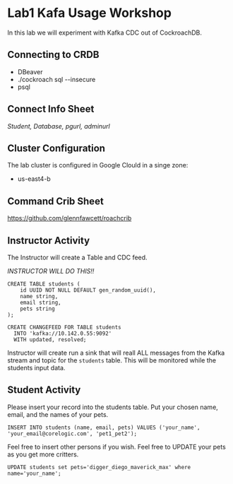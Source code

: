 # Lab1 Kafa Usage Workshop

In this lab we will experiment with Kafka CDC out of CockroachDB.


## Connecting to CRDB

* DBeaver
* ./cockroach sql --insecure
* psql

## Connect Info Sheet

*Student, Database, pgurl, adminurl*


## Cluster Configuration
The lab cluster is configured in Google Clould in a singe zone:

* us-east4-b


## Command Crib Sheet

https://github.com/glennfawcett/roachcrib



## Instructor Activity

The Instructor will create a Table and CDC feed.

*INSTRUCTOR WILL DO THIS!!*

```
CREATE TABLE students (
    id UUID NOT NULL DEFAULT gen_random_uuid(),
    name string,
    email string,
    pets string 
);

CREATE CHANGEFEED FOR TABLE students
  INTO 'kafka://10.142.0.55:9092'
  WITH updated, resolved;
```

Instructor will create run a sink that will reall ALL messages from the Kafka stream and topic for the `students` table.  This will be monitored while the students input data.

## Student Activity

Please insert your record into the students table.  Put your chosen name, email, and the names of your pets.

```
INSERT INTO students (name, email, pets) VALUES ('your_name', 'your_email@corelogic.com', 'pet1_pet2');	
```

Feel free to insert other persons if you wish.  Feel free to UPDATE your pets as you get more critters.
```
UPDATE students set pets='digger_diego_maverick_max' where name='your_name';
```

